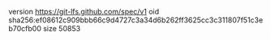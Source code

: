 version https://git-lfs.github.com/spec/v1
oid sha256:ef08612c909bbb66c9d4727c3a34d6b262ff3625cc3c311807f51c3eb70cfb00
size 50853
